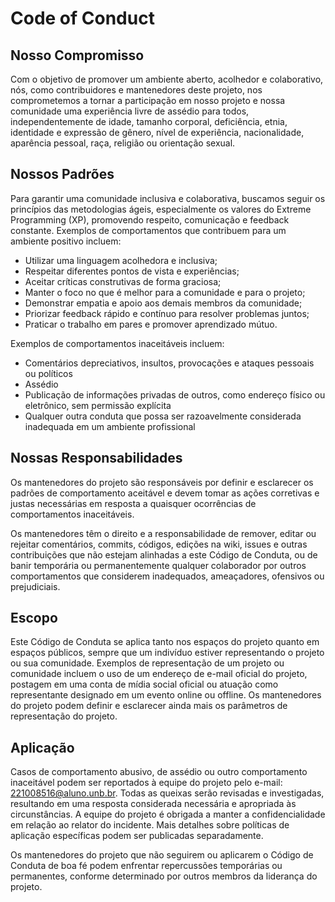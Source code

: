 # Code of Conduct

## Nosso Compromisso

Com o objetivo de promover um ambiente aberto, acolhedor e colaborativo, nós, como contribuidores e mantenedores deste projeto, nos comprometemos a tornar a participação em nosso projeto e nossa comunidade uma experiência livre de assédio para todos, independentemente de idade, tamanho corporal, deficiência, etnia, identidade e expressão de gênero, nível de experiência, nacionalidade, aparência pessoal, raça, religião ou orientação sexual.

## Nossos Padrões

Para garantir uma comunidade inclusiva e colaborativa, buscamos seguir os princípios das metodologias ágeis, especialmente os valores do Extreme Programming (XP), promovendo respeito, comunicação e feedback constante. Exemplos de comportamentos que contribuem para um ambiente positivo incluem:

- Utilizar uma linguagem acolhedora e inclusiva;
- Respeitar diferentes pontos de vista e experiências;
- Aceitar críticas construtivas de forma graciosa;
- Manter o foco no que é melhor para a comunidade e para o projeto;
- Demonstrar empatia e apoio aos demais membros da comunidade;
- Priorizar feedback rápido e contínuo para resolver problemas juntos;
- Praticar o trabalho em pares e promover aprendizado mútuo.

Exemplos de comportamentos inaceitáveis incluem:

- Comentários depreciativos, insultos, provocações e ataques pessoais ou políticos
- Assédio
- Publicação de informações privadas de outros, como endereço físico ou eletrônico, sem permissão explícita
- Qualquer outra conduta que possa ser razoavelmente considerada inadequada em um ambiente profissional

## Nossas Responsabilidades

Os mantenedores do projeto são responsáveis por definir e esclarecer os padrões de comportamento aceitável e devem tomar as ações corretivas e justas necessárias em resposta a quaisquer ocorrências de comportamentos inaceitáveis.

Os mantenedores têm o direito e a responsabilidade de remover, editar ou rejeitar comentários, commits, códigos, edições na wiki, issues e outras contribuições que não estejam alinhadas a este Código de Conduta, ou de banir temporária ou permanentemente qualquer colaborador por outros comportamentos que considerem inadequados, ameaçadores, ofensivos ou prejudiciais.

## Escopo

Este Código de Conduta se aplica tanto nos espaços do projeto quanto em espaços públicos, sempre que um indivíduo estiver representando o projeto ou sua comunidade. Exemplos de representação de um projeto ou comunidade incluem o uso de um endereço de e-mail oficial do projeto, postagem em uma conta de mídia social oficial ou atuação como representante designado em um evento online ou offline. Os mantenedores do projeto podem definir e esclarecer ainda mais os parâmetros de representação do projeto.

## Aplicação

Casos de comportamento abusivo, de assédio ou outro comportamento inaceitável podem ser reportados à equipe do projeto pelo e-mail: 221008516@aluno.unb.br. Todas as queixas serão revisadas e investigadas, resultando em uma resposta considerada necessária e apropriada às circunstâncias. A equipe do projeto é obrigada a manter a confidencialidade em relação ao relator do incidente. Mais detalhes sobre políticas de aplicação específicas podem ser publicadas separadamente.

Os mantenedores do projeto que não seguirem ou aplicarem o Código de Conduta de boa fé podem enfrentar repercussões temporárias ou permanentes, conforme determinado por outros membros da liderança do projeto.


